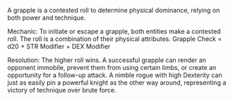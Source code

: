 A grapple is a contested roll to determine physical dominance, relying on both power and technique.

Mechanic: To initiate or escape a grapple, both entities make a contested roll. The roll is a combination of their physical attributes.
Grapple Check = d20 + STR Modifier + DEX Modifier

Resolution: The higher roll wins. A successful grapple can render an opponent immobile, prevent them from using certain limbs, or create an opportunity for a follow-up attack. A nimble rogue with high Dexterity can just as easily pin a powerful knight as the other way around, representing a victory of technique over brute force.